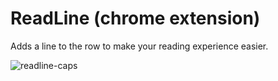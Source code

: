 # ReadLine (chrome extension)

Adds a line to the row to make your reading experience easier.


![readline-caps](http://cdn2.dropmark.com/88304/3a9c314516cbb1deee396d34ccf6ee52504b9112/caps.png)

